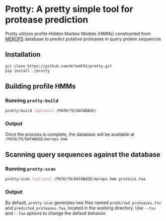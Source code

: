 # Protty: A pretty simple tool for protease prediction
Protty utilizes profile Hidden Markov Models (HMMs) constructed from [MEROPS](https://www.ebi.ac.uk/merops/) database to predict putative proteases in query protein sequences

## Installation
```bash
git clone https://github.com/ArtemF42/protty.git
pip install ./protty
```

## Building profile HMMs
### Running `protty-build`
```bash
protty-build [options] /PATH/TO/DATABASE/
```

### Output
Once the process is complete, the database will be available at `/PATH/TO/DATABASE/merops.hmm`

## Scanning query sequences against the database
### Running `protty-scan`
```bash
protty-scan [options] /PATH/TO/DATABASE/merops.hmm proteins.faa
```

### Output
By default, `protty-scan` generates two files named `predicted_proteases.tsv` and `predicted_proteases.faa`, located in the working directory. Use `--tsv` and `--faa` options to change the default behavior
